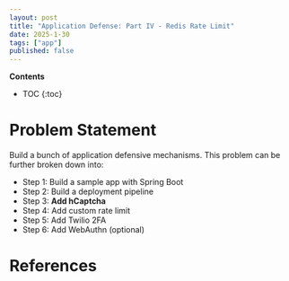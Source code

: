 ```yaml
---
layout: post
title: "Application Defense: Part IV - Redis Rate Limit"
date: 2025-1-30
tags: ["app"]
published: false
---
```


**Contents**
* TOC
{:toc}

# Problem Statement

Build a bunch of application defensive mechanisms. This problem can be further broken down into:

* Step 1: Build a sample app with Spring Boot
* Step 2: Build a deployment pipeline
* Step 3: **Add hCaptcha**
* Step 4: Add custom rate limit
* Step 5: Add Twilio 2FA
* Step 6: Add WebAuthn (optional)





# References

[^1]: []()